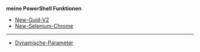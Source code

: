 **meine PowerShell Funktionen**

- [New-Guid-V2](https://github.com/dr-woitschek/powershell/blob/main/Funktionen/New-Guid-V2/)
- [New-Selenium-Chrome](https://github.com/dr-woitschek/powershell/blob/main/Funktionen/New-Selenium-Chrome/)

---

- [Dynamische-Parameter](https://github.com/dr-woitschek/powershell/blob/main/Funktionen/Dynamische-Parameter/)
